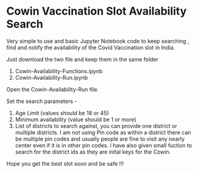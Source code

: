 # Cowin Vaccination Slot Availability Search

Very simple to use and basic Jupyter Notebook code to keep searching , find and notify the availability of the Covid Vaccination slot in India.

Just download the two file and keep them in the same folder
1. Cowin-Availability-Functions.ipynb
2. Cowin-Availability-Run.ipynb

Open the Cowin-Availability-Run file.

Set the search parameters - 

1. Age Limit (values should be 18 or 45)
2. Minimum availability (value should be 1 or more)
3. List of districts to search against, you can provide one district or multiple districts. I am not using Pin code as within a district there can be multiple pin codes and usually people are fine to visit any nearly center even if it is in other pin codes.
I have also given small fuction to search for the district ids as they are inital keys for the Cowin.

Hope you get the best slot soon and be safe !!!
